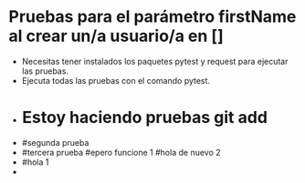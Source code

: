 ﻿# Pruebas para el parámetro firstName al crear un/a usuario/a en []
- Necesitas tener instalados los paquetes pytest y request para ejecutar las pruebas.
- Ejecuta todas las pruebas con el comando pytest.
- # Estoy haciendo pruebas git add
- #segunda prueba 
- #tercera prueba 
#epero funcione 1
#hola de nuevo 2
- #hola 1
- 